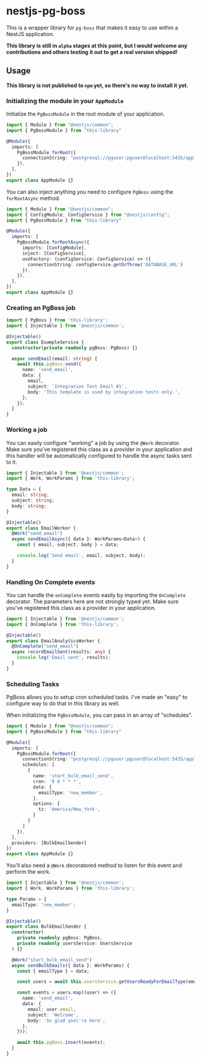 # nestjs-pg-boss

This is a wrapper library for `pg-boss` that makes it easy to use within a NestJS application.

**This library is still in `alpha` stages at this point, but I would welcome any contributions and others testing it out to get a real version shipped!**

## Usage

**This library is not published to `npm` yet, so there's no way to install it yet.**

### Initializing the module in your `AppModule`

Initialize the `PgBossModule` in the root module of your application.

```ts
import { Module } from "@nestjs/common";
import { PgBossModule } from "this-library"

@Module({
  imports: [
    PgBossModule.forRoot({
      connectionString: "postgresql://pguser:pguser@localhost:5435/application",
    }),
  ],
})
export class AppModule {}
```

You can also inject anything you need to configure `PgBoss` using the `forRootAsync` method.

```ts
import { Module } from "@nestjs/common";
import { ConfigModule, ConfigService } from "@nestjs/config";
import { PgBossModule } from "this-library"

@Module({
  imports: [
    PgBossModule.forRootAsync({
      imports: [ConfigModule],
      inject: [ConfigService],
      useFactory: (configService: ConfigService) => ({
        connectionString: configService.getOrThrow('DATABASE_URL')
      }),
    }),
  ],
})
export class AppModule {}
```

### Creating an PgBoss job

```ts
import { PgBoss } from 'this-library';
import { Injectable } from '@nestjs/common';

@Injectable()
export class ExampleService {
  constructor(private readonly pgBoss: PgBoss) {}

  async sendEmail(email: string) {
    await this.pgBoss.send({
      name: 'send_email',
      data: {
        email,
        subject: 'Integration Test Email #1',
        body: 'This template is used by integration tests only.',
      },
    });
  }
}
```

### Working a job

You can easily configure "working" a job by using the `@Work` decorator. Make sure you've registered this class as a provider in your application and this handler will be automatically configured to handle the async tasks sent to it.

```ts
import { Injectable } from '@nestjs/common';
import { Work, WorkParams } from 'this-library';

type Data = {
  email: string;
  subject: string;
  body: string;
}

@Injectable()
export class EmailWorker {
  @Work("send_email")
  async sendEmailAsync({ data }: WorkParams<Data>) {
    const { email, subject, body } = data;

    console.log('Send email', email, subject, body);
  }
}
```

### Handling On Complete events

You can handle the `onComplete` events easily by importing the `OnComplete` decorator. The parameters here are not strongly typed yet. Make sure you've registered this class as a provider in your application.

```ts
import { Injectable } from '@nestjs/common';
import { OnComplete } from 'this-library';

@Injectable()
export class EmailAnalyticsWorker {
  @OnComplete("send_email")
  async recordEmailSent(results: any) {
    console.log('Email sent', results);
  }
}
```

### Scheduling Tasks

PgBoss allows you to setup cron scheduled tasks. I've made an "easy" to configure way to do that in this library as well.

When initializing the `PgBossModule`, you can pass in an array of "schedules".

```ts
import { Module } from "@nestjs/common";
import { PgBossModule } from "this-library"

@Module({
  imports: [
    PgBossModule.forRoot({
      connectionString: "postgresql://pguser:pguser@localhost:5435/application",
      schedules: [
        {
          name: 'start_bulk_email_send',
          cron: '0 8 * * *',
          data: {
            emailType: 'new_member',
          },
          options: {
            tz: 'America/New_York',
          }
        }
      ]
    }),
  ],
  providers: [BulkEmailSender]
})
export class AppModule {}
```

You'll also need a `@Work` decoratored method to listen for this event and perform the work. 

```ts
import { Injectable } from '@nestjs/common';
import { Work, WorkParams } from 'this-library';

type Params = {
  emailType: 'new_member';
}

@Injectable()
export class BulkEmailSender {
  constructor(
    private readonly pgBoss: PgBoss,
    private readonly usersService: UsersService
  ) {}

  @Work("start_bulk_email_send")
  async sendBulkEmails({ data }: WorkParams) {
    const { emailType } = data;

    const users = await this.usersService.getUsersReadyForEmailType(emailType);

    const events = users.map((user) => ({
      name: 'send_email',
      data: {
        email: user.email,
        subject: 'Welcome',
        body: 'So glad you\'re here',
      },
    }));

    await this.pgBoss.insert(events);
  }
}
```
